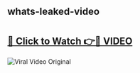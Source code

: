 ## whats-leaked-video 

# <h2><a href="http://freeplayer.one?title=whats-leaked-video&ref=21J">🔗 Click to Watch 👉🔴 VIDEO</a></h2>

<a href="http://freeplayer.one?title=whats-leaked-video&ref=21J" rel="nofollow" data-target="animated-image.originalLink"><img src="https://i.ibb.co.com/xMMVF88/686577567.gif" alt="Viral Video Original" style="max-width: 100%; display: inline-block;" data-target="animated-image.originalImage"></a>

